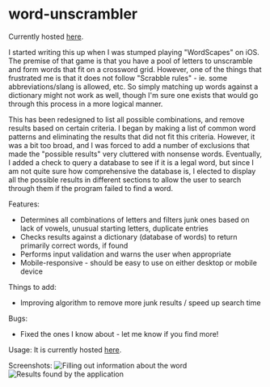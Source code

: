# word-unscrambler

Currently hosted <a href="http://sheyin.pythonanywhere.com/">here</a>.

I started writing this up when I was stumped playing "WordScapes" on iOS. The premise of that game is that you have a pool of letters to unscramble and form words that fit on a crossword grid. However, one of the things that frustrated me is that it does not follow "Scrabble rules" - ie. some abbreviations/slang is allowed, etc. So simply matching up words against a dictionary might not work as well, though I'm sure one exists that would go through this process in a more logical manner.

This has been redesigned to list all possible combinations, and remove results based on certain criteria. I began by making a list of common word patterns and eliminating the results that did not fit this criteria. However, it was a bit too broad, and I was forced to add a number of exclusions that made the "possible results" very cluttered with nonsense words. Eventually, I added a check to query a database to see if it is a legal word, but since I am not quite sure how comprehensive the database is, I elected to display all the possible results in different sections to allow the user to search through them if the program failed to find a word.

Features:

- Determines all combinations of letters and filters junk ones based on lack of vowels, unusual starting letters, duplicate entries
- Checks results against a dictionary (database of words) to return primarily correct words, if found
- Performs input validation and warns the user when appropriate
- Mobile-responsive - should be easy to use on either desktop or mobile device

Things to add:

- Improving algorithm to remove more junk results / speed up search time

Bugs:

- Fixed the ones I know about - let me know if you find more!

Usage:
It is currently hosted <a href="http://sheyin.pythonanywhere.com/">here</a>.

Screenshots:
<img src="screenshots/screenshot3.png" alt="Filling out information about the word">  
<img src="screenshots/screenshot4.png" alt="Results found by the application">
